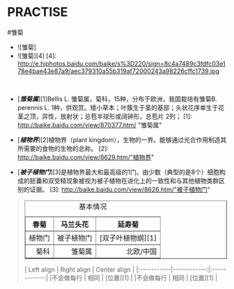 PRACTISE
========
#雏菊

* ![雏菊][](http://a.hiphotos.baidu.com/baike/s%3D220/sign=65bad0ea02087bf479ec50ebc2d2575e/d62a6059252dd42a501bee0a033b5bb5c9eab805.jpg )
*  ![雏菊][4]
[4]: http://e.hiphotos.baidu.com/baike/s%3D220/sign=8c4a7489c3fdfc03e178e4bae43e87a9/aec379310a55b319af72000243a98226cffc1739.jpg
</br>  
  

*   [***雏菊属***][1]Bellis L. 雏菊属，菊科，15种，分布于欧洲，我国栽培有雏菊B. perennis L. 1种，供观赏。矮小草本；叶簇生于茎的基部；头状花序单生于花茎之顶，异性，放射状；总苞半球形或阔钟形，总苞片 2列； 
[1]: http://baike.baidu.com/view/870377.htm/ "雏菊属"
  
*   [***植物界***][2]植物界（plant kingdom），生物的一界。能够通过光合作用制造其所需要的食物的生物的总称。
[2]: http://baike.baidu.com/view/8629.htm/"植物界"
  
*   [***被子植物门***][3]是植物界最大和最高级的1门。由少数（典型的是8个）细胞构成的胚囊和双受精现象被视为被子植物在进化上的一致性和与其他植物类群区别的证据。
[3]: http://baike.baidu.com/view/8626.htm/"被子植物门"
> <table border="1" width="350" cellpadding="10" font-size="60%" margin-left="20" caption-side="bottom">
<caption>基本情况</caption>
<tr align="center">
<th>春菊 </th>
<th>马兰头花</th>
<th>延寿菊</th>
<tr align=left>
<td>植物门</td>
<td>被子植物门</td>
<td>[双子叶植物纲][1]</td>
<tr align=right>
<td>菊科</td>
<td>
雏菊属
</td>
<td>北欧/中国</td>
</tr>
</table>
| Left align | Right align | Center align |
|:-----------|------------:|:------------:|
|不会做每行  |        相同 |     [位置][1]     |
|不会做每行  |        相同 |     [位置][1]     |
